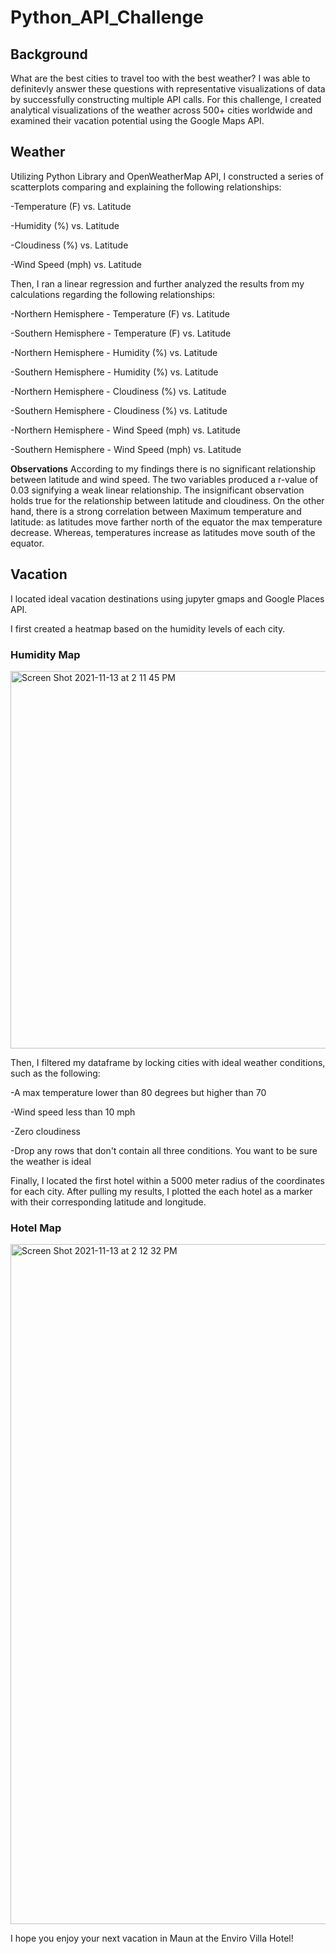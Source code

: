 # Python_API_Challenge

## Background 
What are the best cities to travel too with the best weather? 
I was able to definitevly answer these questions with representative visualizations of data by successfully constructing multiple API calls. For this challenge, I created analytical visualizations of the weather across 500+ cities worldwide and examined their vacation potential using the Google Maps API. 

## Weather
Utilizing Python Library and OpenWeatherMap API, I constructed a series of scatterplots comparing and explaining the following relationships:

-Temperature (F) vs. Latitude

-Humidity (%) vs. Latitude

-Cloudiness (%) vs. Latitude

-Wind Speed (mph) vs. Latitude

Then, I ran a linear regression and further analyzed the results from my calculations regarding the following relationships: 

-Northern Hemisphere - Temperature (F) vs. Latitude

-Southern Hemisphere - Temperature (F) vs. Latitude

-Northern Hemisphere - Humidity (%) vs. Latitude

-Southern Hemisphere - Humidity (%) vs. Latitude

-Northern Hemisphere - Cloudiness (%) vs. Latitude

-Southern Hemisphere - Cloudiness (%) vs. Latitude

-Northern Hemisphere - Wind Speed (mph) vs. Latitude

-Southern Hemisphere - Wind Speed (mph) vs. Latitude

**Observations**
According to my findings there is no significant relationship between latitude and wind speed. The two variables produced a r-value of 0.03 signifying a weak linear relationship. The insignificant observation holds true for the relationship between latitude and cloudiness. On the other hand, there is a strong correlation between Maximum temperature and latitude: as latitudes move farther north of the equator the max temperature decrease. Whereas, temperatures increase as latitudes move south of the equator. 

## Vacation
I located ideal vacation destinations using jupyter gmaps and Google Places API. 

I first created a heatmap based on the humidity levels of each city. 
### Humidity Map

<img width="604" alt="Screen Shot 2021-11-13 at 2 11 45 PM" src="https://user-images.githubusercontent.com/86134771/141660542-adf22ffa-dec5-4d68-bf8a-6e954e4b1215.png">

Then, I filtered my dataframe by locking cities with ideal weather conditions, such as the following:

-A max temperature lower than 80 degrees but higher than 70

-Wind speed less than 10 mph

-Zero cloudiness

-Drop any rows that don't contain all three conditions. You want to be sure the weather is ideal

Finally, I located the first hotel within a 5000 meter radius of the coordinates for each city. After pulling my results, I plotted the each hotel as a marker with their corresponding latitude and longitude. 

### Hotel Map
<img width="1088" alt="Screen Shot 2021-11-13 at 2 12 32 PM" src="https://user-images.githubusercontent.com/86134771/141660584-56e318cc-e71d-4272-a708-73f9510805fa.png">

I hope you enjoy your next vacation in Maun at the Enviro Villa Hotel!
